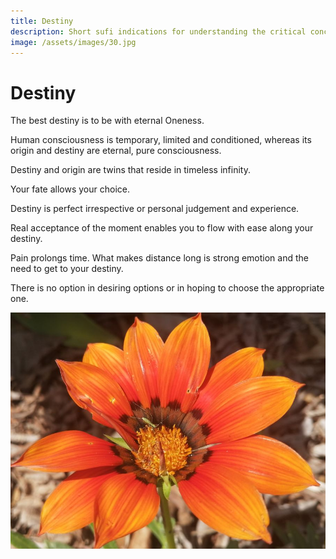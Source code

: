 ```yaml
---
title: Destiny
description: Short sufi indications for understanding the critical concept of destiny and its interplay with free will.
image: /assets/images/30.jpg
---
```


# Destiny

<div class="aphorism-text">

The best destiny is to be with eternal Oneness.

<div class="div"></div>

Human consciousness is temporary, limited and conditioned, whereas its origin and destiny are eternal, pure consciousness.

<div class="div"></div>

Destiny and origin are twins that reside in timeless infinity.

<div class="div"></div>

Your fate allows your choice.

<div class="div"></div>

Destiny is perfect irrespective or personal judgement and experience.

<div class="div"></div>

Real acceptance of the moment enables you to flow with ease along your destiny.

<div class="div"></div>

Pain prolongs time. What makes distance long is strong emotion and the need to get to your destiny.

<div class="div"></div>

There is no option in desiring options or in hoping to choose the appropriate one.

<div class="div"></div>

</div>

![](/assets/images/30.jpg)
